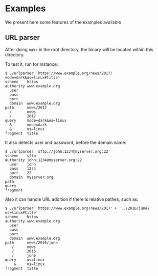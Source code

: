 # Examples

We present here some features of the examples available

## URL parser
After doing `make` in the root directory, the binary will be
located within this directory.

To test it, run for instance:
```
$ ./urlparser 'https://www.example.org/news/2017?mode=dark&os=linux#title'
scheme    https
authority www.example.org
  user
  pass
  port
  domain  www.example.org
path      news/2017
  /       news
  /       2017
query     mode=dark&os=linux
  &       mode=dark
  &       os=linux
fragment  title
```

It also detects user and password, before the domain name:
```
$ ./urlparser 'sftp://john:1234@myserver.org:22'
scheme    sftp
authority john:1234@myserver.org:22
  user    john
  pass    1234
  port    22
  domain  myserver.org
path
query
fragment
```

Also it can handle URL addition if there is relative pathes, such as:
```
$ ./urlparser 'https://www.example.org/news/2017' + '../2016/june?os=linux#title'
scheme    https
authority www.example.org
  user
  pass
  port
  domain  www.example.org
path      news/2016/june
   /      news
   /      2016
   /      june
query     os=linux
    &     os=linux
fragment  title
```
